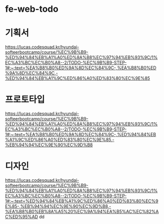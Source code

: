 # fe-web-todo
# 기획서
https://lucas.codesquad.kr/hyundai-softeerbootcamp/course/%EC%9B%B9-%ED%94%84%EB%A1%A0%ED%8A%B8%EC%97%94%EB%93%9C/1%EC%A3%BC%EC%B0%A8--2/TODO-%EC%9B%B9-STEP-1#:~:text=%EA%B8%B0%ED%9A%8D%EC%84%9C-,%EA%B8%B0%ED%9A%8D%EC%84%9C,-%ED%94%84%EB%A1%9C%ED%86%A0%ED%83%80%EC%9E%85
# 프로토타입
https://lucas.codesquad.kr/hyundai-softeerbootcamp/course/%EC%9B%B9-%ED%94%84%EB%A1%A0%ED%8A%B8%EC%97%94%EB%93%9C/1%EC%A3%BC%EC%B0%A8--2/TODO-%EC%9B%B9-STEP-1#:~:text=%EA%B8%B0%ED%9A%8D%EC%84%9C-,%ED%94%84%EB%A1%9C%ED%86%A0%ED%83%80%EC%9E%85,-%EB%94%94%EC%9E%90%EC%9D%B8
# 디자인
https://lucas.codesquad.kr/hyundai-softeerbootcamp/course/%EC%9B%B9-%ED%94%84%EB%A1%A0%ED%8A%B8%EC%97%94%EB%93%9C/1%EC%A3%BC%EC%B0%A8--2/TODO-%EC%9B%B9-STEP-1#:~:text=%ED%94%84%EB%A1%9C%ED%86%A0%ED%83%80%EC%9E%85-,%EB%94%94%EC%9E%90%EC%9D%B8,-%EA%B8%B0%EB%8A%A5%20%EC%9A%94%EA%B5%AC%EC%82%AC%ED%95%AD
dd